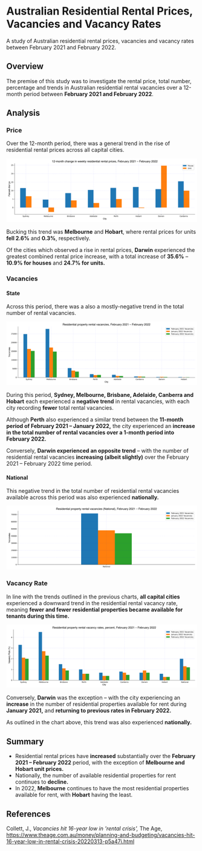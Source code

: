# Australian Residential Rental Prices, Vacancies and Vacancy Rates
 A study of Australian residential rental prices, vacancies and vacancy rates between February 2021 and February 2022. 
 
 ## Overview
 The premise of this study was to investigate the rental price, total number, percentage and trends in Australian residential rental vacancies over a 12-month period between <b>February 2021 and February 2022</b>.
 
 ## Analysis
 ### Price
 
 Over the 12-month period, there was a general trend in the rise of residential rental prices across all capital cities. 
 
 <p align="center">
  <img src="https://github.com/mnperic/australian-rental-vacancy-rates/raw/main/Images/rental_change_price.png" alt="rental_price"/>
</p>
 
 Bucking this trend was <b>Melbourne</b> and <b>Hobart</b>, where rental prices for units <b>fell 2.6%</b> and <b>0.3%</b>, respectively. 
 
 Of the cities which observed a rise in rental prices, <b>Darwin</b> experienced the greatest combined rental price increase, with a total increase of <b>35.6%</b> – <b>10.9% for houses</b> and <b>24.7% for units.</b>
 
### Vacancies
#### State

Across this period, there was a also a mostly-negative trend in the total number of rental vacancies.

<p align="center">
  <img src="https://github.com/mnperic/australian-rental-vacancy-rates/raw/main/Images/rental_vacancies_city.png" alt="rental_vacancies_state"/>
</p>

During this period, <b>Sydney, Melbourne, Brisbane, Adelaide, Canberra and Hobart</b> each experienced a <b>negative trend</b> in rental vacancies, with each city recording <b>fewer</b> total rental vacancies.

Although <b>Perth</b> also experienced a similar trend between the <b>11-month period of February 2021 – January 2022,</b> the city experienced an <b>increase in the total number of rental vacancies over a 1-month period into February 2022.</b>

Conversely, <b>Darwin experienced an opposite trend</b> – with the number of residential rental vacancies <b>increasing (albeit slightly)</b> over the February 2021 – February 2022 time period. 

#### National

This negative trend in the total number of residential rental vacancies available across this period was also experienced <b>nationally.</b>

<p align="center">
  <img src="https://github.com/mnperic/australian-rental-vacancy-rates/raw/main/Images/rental_vacancies_national.png" alt="rental_vacancies_national"/>
</p>

### Vacancy Rate

In line with the trends outlined in the previous charts, <b>all capital cities</b> experienced a downward trend in the residential rental vacancy rate, meaning <b>fewer and fewer residential properties became available for tenants during this time.</b> 

<p align="center">
  <img src="https://github.com/mnperic/australian-rental-vacancy-rates/raw/main/Images/rental_vacancies_rate.png" alt="rental_vacancies_rate"/>
</p>

Conversely, <b>Darwin</b> was the exception – with the city experiencing an <b>increase</b> in the number of residential properties available for rent during <b>January 2021,</b> and <b>returning to previous rates in February 2022.</b> 

As outlined in the chart above, this trend was also experienced <b>nationally.</b>

## Summary

* Residential rental prices have <b>increased</b> substantially over the <b>February 2021 – February 2022</b> period, with the exception of <b>Melbourne and Hobart unit prices.</b>
 * Nationally, the number of available residential properties for rent continues to <b>decline.</b>
 * In 2022, <b>Melbourne</b> continues to have the most residential properties available for rent, with <b>Hobart</b> having the least.  
 
## References
 
Collett, J., <i>Vacancies hit 16-year low in 'rental crisis',</i> The Age, https://www.theage.com.au/money/planning-and-budgeting/vacancies-hit-16-year-low-in-rental-crisis-20220313-p5a47i.html<br></br>
